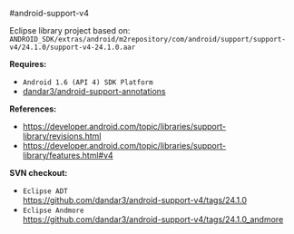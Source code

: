 #android-support-v4

Eclipse library project based on:<br/>
`ANDROID_SDK/extras/android/m2repository/com/android/support/support-v4/24.1.0/support-v4-24.1.0.aar`

**Requires:**
- `Android 1.6 (API 4) SDK Platform`
- [dandar3/android-support-annotations](https://github.com/dandar3/android-support-annotations)

**References:**
- https://developer.android.com/topic/libraries/support-library/revisions.html
- https://developer.android.com/topic/libraries/support-library/features.html#v4

**SVN checkout:**
- `Eclipse ADT`<br/>
  https://github.com/dandar3/android-support-v4/tags/24.1.0
- `Eclipse Andmore`<br/>
  https://github.com/dandar3/android-support-v4/tags/24.1.0_andmore